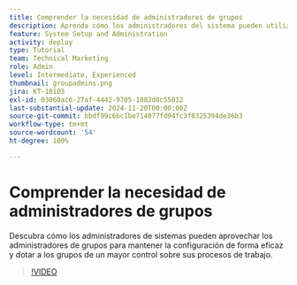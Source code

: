 ```yaml
---
title: Comprender la necesidad de administradores de grupos
description: Aprenda cómo los administradores del sistema pueden utilizar los administradores de grupos para contribuir a mantener la configuración de  [!DNL Workfront]  y, al mismo tiempo, dar a los grupos más control sobre su trabajo.
feature: System Setup and Administration
activity: deploy
type: Tutorial
team: Technical Marketing
role: Admin
level: Intermediate, Experienced
thumbnail: groupadmins.png
jira: KT-10103
exl-id: 03060ac6-27af-4442-9705-1882d8c55012
last-substantial-update: 2024-11-20T00:00:00Z
source-git-commit: bbdf99c6bc1be714077fd94fc3f8325394de36b3
workflow-type: tm+mt
source-wordcount: '54'
ht-degree: 100%

---
```


# Comprender la necesidad de administradores de grupos

Descubra cómo los administradores de sistemas pueden aprovechar los administradores de grupos para mantener la configuración de forma eficaz y dotar a los grupos de un mayor control sobre sus procesos de trabajo.

>[!VIDEO](https://video.tv.adobe.com/v/3439326/?quality=12&learn=on&enablevpops=1&captions=spa)



